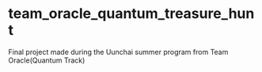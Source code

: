 # team_oracle_quantum_treasure_hunt
Final project made during the Uunchai summer program from Team Oracle(Quantum Track)
